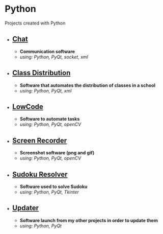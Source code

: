 # Python
Projects created with Python

* ## [Chat](Chat)
    * **Communication software** <br>
    * *using: Python, PyQt, socket, xml* <br>

* ## [Class Distribution](Class-Distribution)
    * **Software that automates the distribution of classes in a school** <br>
    * *using: Python, PyQt, xml* <br>

* ## [LowCode](Low-Code)
    * **Software to automate tasks** <br>
    * *using: Python, PyQt, openCV* <br>

* ## [Screen Recorder](Screen-Recorder)
    * **Screenshot software (png and gif)** <br>
    * *using: Python, PyQt, openCV* <br>
    
* ## [Sudoku Resolver](Sudoku-Resolver)
    * **Software used to solve Sudoku** <br>
    * *using: Python, PyQt, Tkinter* <br>

* ## [Updater](Updater)
    * **Software launch from my other projects in order to update them** <br>
    * *using: Python, PyQt* <br>
